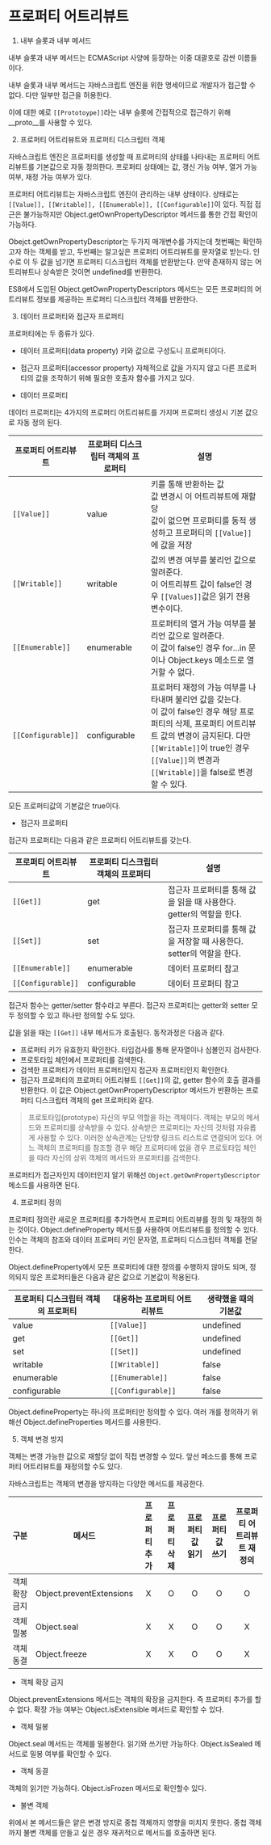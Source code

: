 # 프로퍼티 어트리뷰트

1. 내부 슬롯과 내부 메서드

내부 슬롯과 내부 메서드는 ECMAScript 사양에 등장하는 이중 대괄호로 감싼 이름들이다.

내부 슬롯과 내부 메서드는 자바스크립트 엔진을 위한 명세이므로 개발자가 접근할 수 없다. 다만 일부만 접근을 허용한다.

이에 대한 예로 `[[Prototoype]]`라는 내부 슬롯에 간접적으로 접근하기 위해 __proto__를 사용할 수 있다.

2. 프로퍼티 어트리뷰트와 프로퍼티 디스크립터 객체

자바스크립트 엔진은 프로퍼티를 생성할 때 프로퍼티의 상태를 나타내는 프로퍼티 어트리뷰트를 기본값으로 자동 정의한다. 프로퍼티 상태에는 값, 갱신 가능 여부, 열거 가능 여부, 재정 가능 여부가 있다.

프로퍼티 어트리뷰트는 자바스크립트 엔진이 관리하는 내부 상태이다. 상태로는 ``[[Value]], [[Writable]], [[Enumerable]], [[Configurable]]``이 있다. 직접 접근은 불가능하지만 Object.getOwnPropertyDescriptor 메서드를 통한 간접 확인이 가능하다.

Obejct.getOwnPropertyDescriptor는 두가지 매개변수를 가지는데 첫번째는 확인하고자 하는 객체를 받고, 두번째는 알고싶은 프로퍼티 어트리뷰트를 문자열로 받는다. 인수로 이 두 값을 넘기면 프로퍼티 디스크립터 객체를 반환받는다. 만약 존재하지 않는 어트리뷰트나 상속받은 것이면 undefined를 반환한다.

ES8에서 도입된 Object.getOwnPropertyDescriptors 메서드는 모든 프로퍼티의 어트리뷰트 정보를 제공하는 프로퍼티 디스크립터 객체를 반환한다.

3. 데이터 프로퍼티와 접근자 프로퍼티

프로퍼티에는 두 종류가 있다.

+ 데이터 프로퍼티(data property)
키와 값으로 구성도니 프로퍼티이다.

+ 접근자 프로퍼티(accessor property)
자체적으로 값을 가지지 않고 다른 프로퍼티의 값을 조작하기 위해 필요한 호출자 함수를 가지고 있다.

- 데이터 프로퍼티

데이터 프로퍼티는 4가지의 프로퍼티 어트리뷰트를 가지며 프로퍼티 생성시 기본 값으로 자동 정의 된다.

|프로퍼티 어트리뷰트|프로퍼티 디스크립터 객체의 프로퍼티|설명
|--|--|--|
|`[[Value]]`|value|키를 통해 반환하는 값<br> 값 변경시 이 어트리뷰트에 재할당 <br> 값이 없으면 프로퍼티를 동적 생성하고 프로퍼티의 `[[Value]]`에 값을 저장|
|`[[Writable]]`|writable|값의 변경 여부를 불리언 값으로 알려준다.<br> 이 어트리뷰트 값이 false인 경우 `[[Values]]`값은 읽기 전용 변수이다.|
|`[[Enumerable]]`|enumerable|프로퍼티의 열거 가능 여부를 불리언 값으로 알려준다.<br> 이 값이 false인 경우 for...in 문이나 Object.keys 메소드로 열거할 수 없다.|
|`[[Configurable]]`|configurable|프로퍼티 재정의 가능 여부를 나타내며 불리언 값을 갖는다.<br> 이 값이 false인 경우 해당 프로퍼티의 삭제, 프로퍼티 어트리뷰트 값의 변경이 금지된다. 다만 `[[Writable]]`이 true인 경우 ``[[Value]]``의 변경과 ``[[Writable]]``을 false로 변경할 수 있다.|

모든 프로퍼티값의 기본값은 true이다. 

- 접근자 프로퍼티

접근자 프로퍼티는 다음과 같은 프로퍼티 어트리뷰트를 갖는다.

|프로퍼티 어트리뷰트|프로퍼티 디스크립터 객체의 프로퍼티|설명|
|--|--|--|
|``[[Get]]``|get|접근자 프로퍼티를 통해 값을 읽을 때 사용한다. getter의 역할을 한다.|
|``[[Set]]``|set|접근자 프로퍼티를 통해 값을 저장할 때 사용한다. setter의 역할을 한다.|
|``[[Enumerable]]``|enumerable|데이터 프로퍼티 참고|
|``[[Configurable]]``|configurable|데이터 프로퍼티 참고|

접근자 함수는 getter/setter 함수라고 부른다. 접근자 프로퍼티는 getter와 setter 모두 정의할 수 있고 하나만 정의할 수도 있다.

값을 읽을 때는 ``[[Get]]`` 내부 메서드가 호출된다. 동작과정은 다음과 같다.

+ 프로퍼티 키가 유효한지 확인한다. 타입검사를 통해 문자열이나 심볼인지 검사한다.
+ 프로토타입 체인에서 프로퍼티를 검색한다. 
+ 검색한 프로퍼티가 데이터 프로퍼티인지 접근자 프로퍼티인지 확인한다.
+ 접근자 프로퍼티의 프로퍼티 어트리뷰트 ``[[Get]]``의 값, getter 함수의 호출 결과를 반환한다. 이 값은 Object.getOwnPropertyDescriptor 메서드가 반환하는 프로퍼티 디스크립터 객체의 get 프로퍼티와 같다.

> 프로토타입(prototype)
    자신의 부모 역할을 하는 객체이다. 객체는 부모의 메서드와 프로퍼티를 상속받을 수 있다. 상속받은 프로퍼티는 자신의 것처럼 자유롭게 사용할 수 있다. 이러한 상속관계는 단방향 링크드 리스트로 연결되어 있다. 어느 객체의 프로퍼티를 참조할 경우 해당 프로퍼티에 없을 경우 프로토타입 체인을 따라 자신의 상위 객체의 메서드와 프로퍼티를 검색한다.

프로퍼티가 접근자인지 데이터인지 알기 위해선 `Object.getOwnPropertyDescriptor` 메소드를 사용하면 된다.

4. 프로퍼티 정의

프로퍼티 정의란 새로운 프로퍼티를 추가하면서 프로퍼티 어트리뷰를 정의 및 재정의 하는 것이다. Object.defineProperty 메서드를 사용하여 어트리뷰트를 정의할 수 있다. 인수는 객체의 참조와 데이터 프로퍼티 키인 문자열, 프로퍼티 디스크립터 객체를 전달한다. 

Object.defineProperty에서 모든 프로퍼티에 대한 정의를 수행하지 않아도 되며, 정의되지 않은 프로퍼티들은 다음과 같은 값으로 기본값이 적용된다.

|프로퍼티 디스크립터 객체의 프로퍼티|대응하는 프로퍼티 어트리뷰트|생략했을 때의 기본값|
|--|--|--|
|value|``[[Value]]``|undefined|
|get|``[[Get]]``|undefined|
|set|``[[Set]]``|undefined|
|writable|``[[Writable]]``|false|
|enumerable|``[[Enumerable]]``|false|
|configurable|``[[Configurable]]``|false|

Object.defineProperty는 하나의 프로퍼티만 정의할 수 있다. 여러 개를 정의하기 위해선 Object.defineProperties 메서드를 사용한다. 

5. 객체 변경 방지

객체는 변경 가능한 값으로 재할당 없이 직접 변경할 수 있다. 앞선 메소드를 통해 프로퍼티 어트리뷰트를 재정의할 수도 있다.

자바스크립트는 객체의 변경을 방지하는 다양한 메서드를 제공한다.

|구분|메서드|프로퍼티 추가|프로퍼티 삭제|프로퍼티 값 읽기|프로퍼티 값 쓰기|프로퍼티 어트리뷰트 재정의|
|--|--|:--:|:--:|:--:|:--:|:--:|
|객체 확장 금지|Object.preventExtensions|X|O|O|O|O|
|객체 밀봉|Object.seal|X|X|O|O|X|
|객체 동결|Object.freeze|X|X|O|O|X|

- 객체 확장 금지

Object.preventExtensions 메서드는 객체의 확장을 금지한다. 즉 프로퍼티 추가를 할 수 없다. 확장 가능 여부는 Object.isExtensible 메서드로 확인할 수 있다.

- 객체 밀봉

Object.seal 메서드는 객체를 밀봉한다. 읽기와 쓰기만 가능하다. Object.isSealed 메서드로 밀봉 여부를 확인할 수 있다.

- 객체 동결

객체의 읽기만 가능하다. Object.isFrozen 메서드로 확인할수 있다.

- 불변 객체

위에서 본 메서드들은 얕은 변경 방지로 중첩 객체까지 영향을 미치지 못한다. 중첩 객체까지 불변 객체를 만들고 싶은 경우 재귀적으로 메서드를 호출하면 된다. 